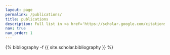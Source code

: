 ```yaml
---
layout: page
permalink: /publications/
title: publications
description: Full list in <a href='https://scholar.google.com/citations?hl=zh-CN&user=rTKMeoAAAAAJ&view_op=list_works&sortby=pubdate'>google scholar</a> 
nav: true
nav_order: 1
---
```

<!-- _pages/publications.md -->
<div class="publications">

{% bibliography -f {{ site.scholar.bibliography }} %}

</div>
